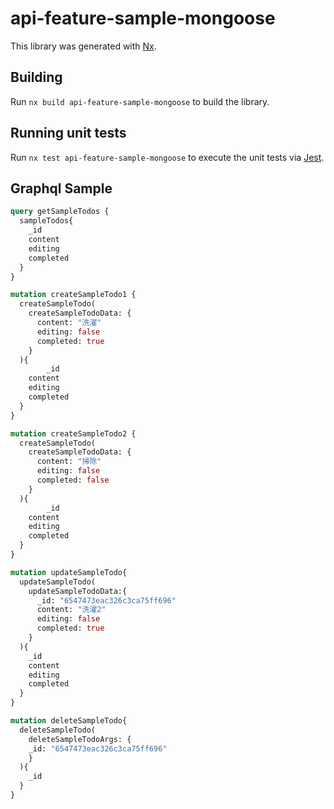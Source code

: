 # api-feature-sample-mongoose

This library was generated with [Nx](https://nx.dev).

## Building

Run `nx build api-feature-sample-mongoose` to build the library.

## Running unit tests

Run `nx test api-feature-sample-mongoose` to execute the unit tests via [Jest](https://jestjs.io).

## Graphql Sample

```graphql
query getSampleTodos {
  sampleTodos{
    _id
    content
    editing
    completed
  }
}

mutation createSampleTodo1 {
  createSampleTodo(
    createSampleTodoData: {
      content: "洗濯"
      editing: false
      completed: true      
    }
  ){
		_id
    content
    editing
    completed
  }
}

mutation createSampleTodo2 {
  createSampleTodo(
    createSampleTodoData: {
      content: "掃除"
      editing: false
      completed: false      
    }
  ){
		_id
    content
    editing
    completed
  }
}

mutation updateSampleTodo{
  updateSampleTodo(
    updateSampleTodoData:{
      _id: "6547473eac326c3ca75ff696"
      content: "洗濯2"
      editing: false
      completed: true
    }
  ){
    _id
    content
    editing
    completed
  }
}

mutation deleteSampleTodo{
  deleteSampleTodo(
    deleteSampleTodoArgs: {
    _id: "6547473eac326c3ca75ff696"
    }
  ){
    _id
  }
}
```